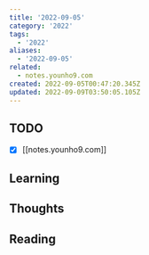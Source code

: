 ```yaml
---
title: '2022-09-05'
category: '2022'
tags:
  - '2022'
aliases:
  - '2022-09-05'
related:
  - notes.younho9.com
created: 2022-09-05T00:47:20.345Z
updated: 2022-09-09T03:50:05.105Z
---
```


## TODO

- [x] [[notes.younho9.com]]

## Learning

## Thoughts

## Reading
